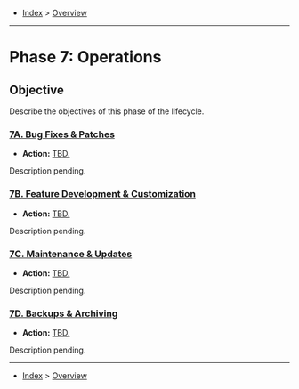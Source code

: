 - [Index](../index.md) > [Overview](overview.md)

---

<a id="phase-07"></a>

# Phase 7: Operations

## Objective

Describe the objectives of this phase of the lifecycle.

<a id="actions"></a>

<a id="7a"></a>

### [7A. Bug Fixes & Patches](phase_07_A#top)

- **Action:** [TBD.](phase_07_A#7a-action-01)

Description pending.

<a id="7b"></a>

### [7B. Feature Development & Customization](phase_07_B#top)

- **Action:** [TBD.](phase_07_B#7b-action-01)

Description pending.

<a id="7c"></a>

### [7C. Maintenance & Updates](phase_07_C#top)

- **Action:** [TBD.](phase_07_C#7c-action-01)

Description pending.

<a id="7d"></a>

### [7D. Backups & Archiving](phase_07_D#top)

- **Action:** [TBD.](phase_07_D#7d-action-01)

Description pending.

---

- [Index](../index.md) > [Overview](overview.md)

